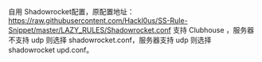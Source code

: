 自用 Shadowrocket配置，原配置地址：https://raw.githubusercontent.com/Hackl0us/SS-Rule-Snippet/master/LAZY_RULES/Shadowrocket.conf
支持 Clubhouse ，服务器不支持 udp 则选择 shadowrocket.conf，服务器支持 udp 则选择 shadowrocket upd.conf。
